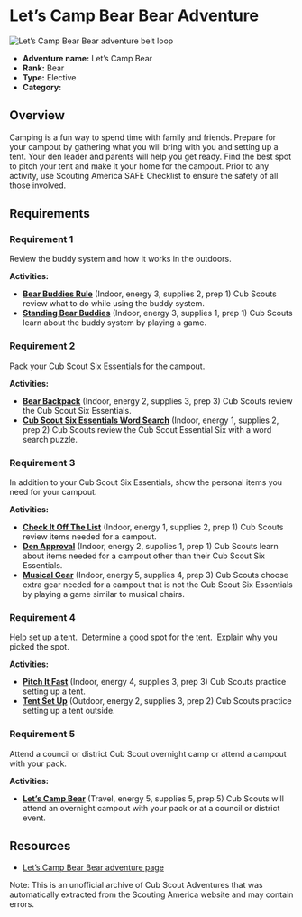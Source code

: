 # Let’s Camp Bear Bear Adventure

![Let’s Camp Bear Bear adventure belt loop](images/let’s-camp bear.jpg)

- **Adventure name:** Let’s Camp Bear
- **Rank:** Bear
- **Type:** Elective
- **Category:** 

## Overview

Camping is a fun way to spend time with family and friends. Prepare for your campout by gathering what you will bring with you and setting up a tent. Your den leader and parents will help you get ready. Find the best spot to pitch your tent and make it your home for the campout. Prior to any activity, use Scouting America SAFE Checklist to ensure the safety of all those involved.

## Requirements

### Requirement 1

Review the buddy system and how it works in the outdoors.

**Activities:**

- **[Bear Buddies Rule](https://www.scouting.org/cub-scout-activities/bear-buddies-rule/)** (Indoor, energy 3, supplies 2, prep 1)
  Cub Scouts review what to do while using the buddy system.
- **[Standing Bear Buddies](https://www.scouting.org/cub-scout-activities/standing-bear-buddies/)** (Indoor, energy 3, supplies 1, prep 1)
  Cub Scouts learn about the buddy system by playing a game.

### Requirement 2

Pack your Cub Scout Six Essentials for the campout.

**Activities:**

- **[Bear Backpack](https://www.scouting.org/cub-scout-activities/bear-backpack/)** (Indoor, energy 2, supplies 3, prep 3)
  Cub Scouts review the Cub Scout Six Essentials.
- **[Cub Scout Six Essentials Word Search](https://www.scouting.org/cub-scout-activities/cub-scout-six-essentials-word-search/)** (Indoor, energy 1, supplies 2, prep 2)
  Cub Scouts review the Cub Scout Essential Six with a word search puzzle.

### Requirement 3

In addition to your Cub Scout Six Essentials, show the personal items you need for your campout.

**Activities:**

- **[Check It Off The List](https://www.scouting.org/cub-scout-activities/check-it-off-the-list/)** (Indoor, energy 1, supplies 2, prep 1)
  Cub Scouts review items needed for a campout.
- **[Den Approval](https://www.scouting.org/cub-scout-activities/den-approval/)** (Indoor, energy 2, supplies 1, prep 1)
  Cub Scouts learn about items needed for a campout other than their Cub Scout Six Essentials.
- **[Musical Gear](https://www.scouting.org/cub-scout-activities/musical-gear/)** (Indoor, energy 5, supplies 4, prep 3)
  Cub Scouts choose extra gear needed for a campout that is not the Cub Scout Six Essentials by playing a game similar to musical chairs.

### Requirement 4

Help set up a tent.  Determine a good spot for the tent.  Explain why you picked the spot.

**Activities:**

- **[Pitch It Fast](https://www.scouting.org/cub-scout-activities/pitch-it-fast/)** (Indoor, energy 4, supplies 3, prep 3)
  Cub Scouts practice setting up a tent.
- **[Tent Set Up](https://www.scouting.org/cub-scout-activities/tent-set-up/)** (Outdoor, energy 2, supplies 3, prep 2)
  Cub Scouts practice setting up a tent outside.

### Requirement 5

Attend a council or district Cub Scout overnight camp or attend a campout with your pack.

**Activities:**

- **[Let’s Camp Bear](https://www.scouting.org/cub-scout-activities/lets-camp-bear/)** (Travel, energy 5, supplies 5, prep 5)
  Cub Scouts will attend an overnight campout with your pack or at a council or district event.


## Resources

- [Let’s Camp Bear Bear adventure page](https://www.scouting.org/cub-scout-adventures/lets-camp-bear/)

Note: This is an unofficial archive of Cub Scout Adventures that was automatically extracted from the Scouting America website and may contain errors.